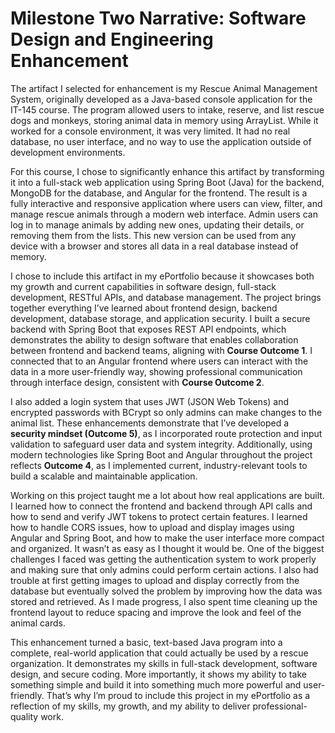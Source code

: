 # Milestone Two Narrative: Software Design and Engineering Enhancement

The artifact I selected for enhancement is my Rescue Animal Management System, originally developed as a Java-based console application for the IT-145 course. The program allowed users to intake, reserve, and list rescue dogs and monkeys, storing animal data in memory using ArrayList. While it worked for a console environment, it was very limited. It had no real database, no user interface, and no way to use the application outside of development environments.

For this course, I chose to significantly enhance this artifact by transforming it into a full-stack web application using Spring Boot (Java) for the backend, MongoDB for the database, and Angular for the frontend. The result is a fully interactive and responsive application where users can view, filter, and manage rescue animals through a modern web interface. Admin users can log in to manage animals by adding new ones, updating their details, or removing them from the lists. This new version can be used from any device with a browser and stores all data in a real database instead of memory.

I chose to include this artifact in my ePortfolio because it showcases both my growth and current capabilities in software design, full-stack development, RESTful APIs, and database management. The project brings together everything I’ve learned about frontend design, backend development, database storage, and application security. I built a secure backend with Spring Boot that exposes REST API endpoints, which demonstrates the ability to design software that enables collaboration between frontend and backend teams, aligning with **Course Outcome 1**. I connected that to an Angular frontend where users can interact with the data in a more user-friendly way, showing professional communication through interface design, consistent with **Course Outcome 2**.

I also added a login system that uses JWT (JSON Web Tokens) and encrypted passwords with BCrypt so only admins can make changes to the animal list. These enhancements demonstrate that I’ve developed a **security mindset (Outcome 5)**, as I incorporated route protection and input validation to safeguard user data and system integrity. Additionally, using modern technologies like Spring Boot and Angular throughout the project reflects **Outcome 4**, as I implemented current, industry-relevant tools to build a scalable and maintainable application.

Working on this project taught me a lot about how real applications are built. I learned how to connect the frontend and backend through API calls and how to send and verify JWT tokens to protect certain features. I learned how to handle CORS issues, how to upload and display images using Angular and Spring Boot, and how to make the user interface more compact and organized. It wasn’t as easy as I thought it would be. One of the biggest challenges I faced was getting the authentication system to work properly and making sure that only admins could perform certain actions. I also had trouble at first getting images to upload and display correctly from the database but eventually solved the problem by improving how the data was stored and retrieved. As I made progress, I also spent time cleaning up the frontend layout to reduce spacing and improve the look and feel of the animal cards.

This enhancement turned a basic, text-based Java program into a complete, real-world application that could actually be used by a rescue organization. It demonstrates my skills in full-stack development, software design, and secure coding. More importantly, it shows my ability to take something simple and build it into something much more powerful and user-friendly. That’s why I’m proud to include this project in my ePortfolio as a reflection of my skills, my growth, and my ability to deliver professional-quality work.

